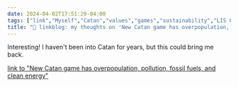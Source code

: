 ```yaml
---
date: 2024-04-02T17:51:29-04:00
tags: ["link","Myself","Catan","values","games","sustainability","LIS 618","board games"]
title: "🔗 linkblog: my thoughts on 'New Catan game has overpopulation, pollution, fossil fuels, and clean energy'"
---
```

Interesting! I haven't been into Catan for years, but this could bring me back.

[link to "New Catan game has overpopulation, pollution, fossil fuels, and clean energy"](https://arstechnica.com/?p=2014274)